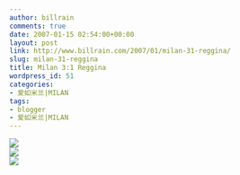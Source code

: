 ```yaml
---
author: billrain
comments: true
date: 2007-01-15 02:54:00+00:00
layout: post
link: http://www.billrain.com/2007/01/milan-31-reggina/
slug: milan-31-reggina
title: Milan 3:1 Reggina
wordpress_id: 51
categories:
- 爱如米兰|MILAN
tags:
- blogger
- 爱如米兰|MILAN
---
```


[![](http://bp1.blogger.com/_lAHIYwHGO4A/RartouhvFsI/AAAAAAAAA-E/mmHJAUPdvkQ/s320/U774P6T12D2691883F44DT20070114225506.jpg)](http://bp1.blogger.com/_lAHIYwHGO4A/RartouhvFsI/AAAAAAAAA-E/mmHJAUPdvkQ/s1600-h/U774P6T12D2691883F44DT20070114225506.jpg)  
[![](http://bp2.blogger.com/_lAHIYwHGO4A/Rarto-hvFtI/AAAAAAAAA-M/g7pXLBQRTeM/s320/U2030P6T12D2691935F44DT20070114234522.jpg)](http://bp2.blogger.com/_lAHIYwHGO4A/Rarto-hvFtI/AAAAAAAAA-M/g7pXLBQRTeM/s1600-h/U2030P6T12D2691935F44DT20070114234522.jpg)  
[![](http://bp2.blogger.com/_lAHIYwHGO4A/Rarto-hvFuI/AAAAAAAAA-U/aCC4qM8Xtis/s320/U2030P6T12D2692035F44DT20070115005737.jpg)](http://bp2.blogger.com/_lAHIYwHGO4A/Rarto-hvFuI/AAAAAAAAA-U/aCC4qM8Xtis/s1600-h/U2030P6T12D2692035F44DT20070115005737.jpg)
